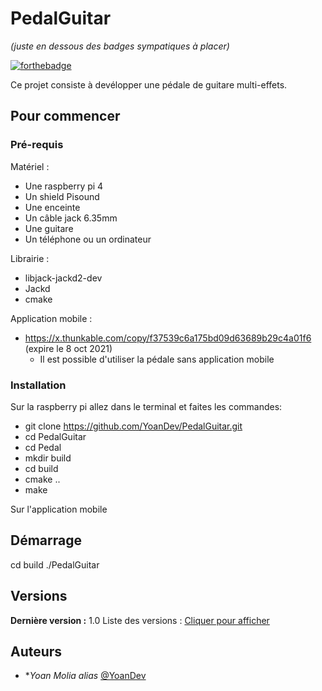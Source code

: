 # PedalGuitar
_(juste en dessous des badges sympatiques à placer)_

[![forthebadge](https://img.shields.io/badge/C-00599C?style=for-the-badge&logo=c&logoColor=white)](http://forthebadge.com) 

Ce projet consiste à devélopper une pédale de guitare multi-effets.

## Pour commencer

### Pré-requis

Matériel :
  - Une raspberry pi 4
  - Un shield Pisound
  - Une enceinte
  - Un câble jack 6.35mm
  - Une guitare
  - Un téléphone ou un ordinateur

Librairie :
  - libjack-jackd2-dev
  - Jackd
  - cmake

Application mobile :
   - https://x.thunkable.com/copy/f37539c6a175bd09d63689b29c4a01f6 (expire le 8 oct 2021)
      - Il est possible d'utiliser la pédale sans application mobile

### Installation

Sur la raspberry pi allez dans le terminal et faites les commandes:
  - git clone https://github.com/YoanDev/PedalGuitar.git
  - cd PedalGuitar
  - cd Pedal
  - mkdir build
  - cd build
  - cmake ..
  - make 

Sur l'application mobile 

## Démarrage

cd build
./PedalGuitar

## Versions
**Dernière version :** 1.0
Liste des versions : [Cliquer pour afficher](https://github.com/YoanDev/PedalGuitar/tags)

## Auteurs
* **Yoan Molia* _alias_ [@YoanDev](https://github.com/YoanDev)


